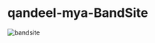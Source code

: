 # qandeel-mya-BandSite

![bandsite](https://user-images.githubusercontent.com/63254870/91863112-c1182780-ec3c-11ea-8a17-c7196c5f2a71.jpg)
